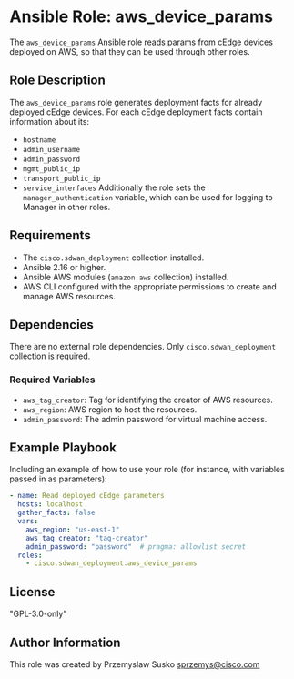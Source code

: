 # Ansible Role: aws_device_params

The `aws_device_params` Ansible role reads params from cEdge devices deployed on AWS, so that they can be used through other roles.

## Role Description

The `aws_device_params` role generates deployment facts for already deployed cEdge devices. For each cEdge deployment facts contain information about its:
- `hostname`
- `admin_username`
- `admin_password`
- `mgmt_public_ip`
- `transport_public_ip`
- `service_interfaces`
Additionally the role sets the `manager_authentication` variable, which can be used for logging to Manager in other roles.

## Requirements

- The `cisco.sdwan_deployment` collection installed.
- Ansible 2.16 or higher.
- Ansible AWS modules (`amazon.aws` collection) installed.
- AWS CLI configured with the appropriate permissions to create and manage AWS resources.

## Dependencies

There are no external role dependencies. Only `cisco.sdwan_deployment` collection is required.

### Required Variables

- `aws_tag_creator`: Tag for identifying the creator of AWS resources.
- `aws_region`: AWS region to host the resources.
- `admin_password`: The admin password for virtual machine access.

## Example Playbook

Including an example of how to use your role (for instance, with variables passed in as parameters):

```yaml
- name: Read deployed cEdge parameters
  hosts: localhost
  gather_facts: false
  vars:
    aws_region: "us-east-1"
    aws_tag_creator: "tag-creator"
    admin_password: "password"  # pragma: allowlist secret
  roles:
    - cisco.sdwan_deployment.aws_device_params
```

## License

"GPL-3.0-only"

## Author Information

This role was created by Przemyslaw Susko <sprzemys@cisco.com>
